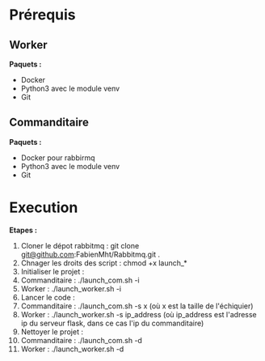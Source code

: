 # Prérequis

## Worker
**Paquets :**
- Docker
- Python3 avec le module venv
- Git

## Commanditaire
**Paquets :**
- Docker pour rabbirmq
- Python3 avec le module venv
- Git

# Execution
**Etapes :**
1. Cloner le dépot rabbitmq : git clone git@github.com:FabienMht/Rabbitmq.git .
2. Chnager les droits des script : chmod +x launch_*
3. Initialiser le projet :
  1. Commanditaire : ./launch_com.sh -i
  2. Worker : ./launch_worker.sh -i
4. Lancer le code :
  1. Commanditaire : ./launch_com.sh -s x (où x est la taille de l'échiquier)
  2. Worker : ./launch_worker.sh -s ip_address (où ip_address est l'adresse ip du serveur flask, dans ce cas l'ip du commanditaire)
5. Nettoyer le projet :
  1. Commanditaire : ./launch_com.sh -d
  2. Worker : ./launch_worker.sh -d
